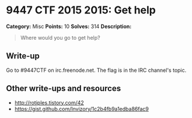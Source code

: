 # 9447 CTF 2015 2015: Get help

**Category:** Misc
**Points:** 10
**Solves:** 314
**Description:**

> Where would you go to get help?


## Write-up

Go to #9447CTF on irc.freenode.net. The flag is in the IRC channel's topic.

## Other write-ups and resources

* <http://rotiples.tistory.com/42>
* <https://gist.github.com/Invizory/1c2b4fb9a1edba86fac9>

